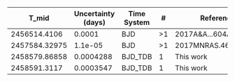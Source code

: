 |T_mid        |Uncertainty (days)|Time System|#  |Reference                             |
|-------------|------------------|-----------|---|--------------------------------------|
|2456514.4106 |0.0001            |BJD        |>1 |2017A&A...604A.110A                   |
|2457584.32975|1.1e-05           |BJD        |>1 |2017MNRAS.469.1622M                   |
|2458579.86858|0.0004288         |BJD_TDB    |1  |This work                             |
|2458591.3117 |0.0003547         |BJD_TDB    |1  |This work                             |
